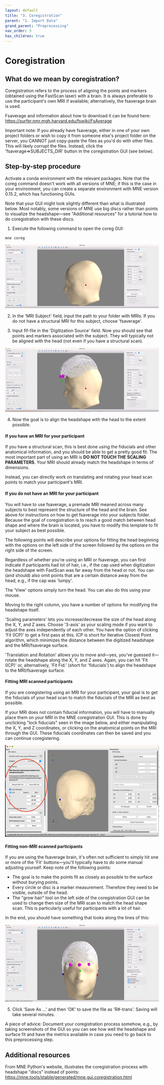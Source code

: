 ```yaml
---
layout: default
title: "3. Coregistration"
parent: "1. Import Data"
grand_parent: "Preprocessing"
nav_order: 3
has_children: true
---
```


# Coregistration

## What do we mean by coregistration?

Coregistration refers to the process of aligning the points and markers (obtained using the FastScan laser) with a brain. It is always preferable to use the participant's own MRI if available; alternatively, the fsaverage brain is used.

Fsaverage and information about how to download it can be found here: https://surfer.nmr.mgh.harvard.edu/fswiki/FsAverage

Important note: If you already have fsaverage, either in one of your own project folders or wish to copy it from someone else's project folder on the server, you CANNOT just copy-paste the files as you'd do with other files. This will likely corrupt the files. Instead, click the 'fsaverage=>SUBJECTS_DIR' button in the coregistration GUI (see below).

## Step-by-step procedure

Activate a conda environment with the relevant packages. Note that the coreg command doesn't work with all versions of MNE; if this is the case in your environment, you can create a separate environment with MNE version 0.15.2, which has functioning GUIs.

Note that your GUI might look slightly different than what is illustrated below. Most notably, some versions of MNE use big discs rather than points to visualize the headshape—see "Additional resources" for a tutorial how to do coregistration with these discs.

1. Execute the following command to open the coreg GUI:

```
mne coreg
```

![coreg_initial_gui](../../../images/coreg_initial_gui.png)

2. In the 'MRI Subject' field, input the path to your folder with MRIs. If you do not have a structural MRI for this subject, choose 'fsaverage'.

3. Input fif-file in the 'Digitization Source' field. Now you should see that points and markers  associated with the subject. They will typically not be aligned with the head (not even if you have a structural scan).

![coreg_wrong_placement](../../../images/coreg_wrong_placement.png)

4. Now the goal is to align the headshape with the head to the extent possible.

#### If you have an MRI for your participant

If you have a structural scan, this is best done using the fiducials and other anatomical information, and you should be able to get a pretty good fit. The most important part of using an MRI is **DO NOT TOUCH THE SCALING PARAMETERS**. Your MRI should already match the headshape in terms of dimensions.

Instead, you can directly work on translating and rotating your head scan points to match your participant's MRI.

#### If you do not have an MRI for your participant
You will have to use fsaverage, a premade MRI meaned across many subjects to best represent the structure of the head and the brain.  See above for instructions on how to get fsaverage into your subjects folder. Because the goal of coregistration is to reach a good match between head shape and where the brain is located, you have to modify this template to fit your subject as best possible.

The following points will describe your options for fitting the head beginning with the options on the left side of the screen followed by the options on the right side of the screen.

Regardless of whether you're using an MRI or fsaverage, you can first indicate if participants had lot of hair, i.e., if the cap used when digitization the headshape with FastScan was far away from the head or not. You can (and should) also omit points that are a certain distance away from the head, e.g., if the cap was 'lumpy'.

The 'View' options simply turn the head. You can also do this using your mouse.

Moving to the right column, you have a number of options for modifying the headshape itself.

'Scaling parameters' lets you increase/decrease the size of the head along the X, Y, and Z axes. Choose '3-axis' as your scaling mode if you want to adjust the axes independently of each other. You have the option of clicking 'Fit (ICP)' to get a first pass at this. ICP is short for Iterative Closest Point algorithm, which minimizes the distance between the digitized headshape and the MRI/fsaverage surface.

'Translation and Rotation' allows you to move and—yes, you've guessed it—rotate the headshape along the X, Y, and Z axes. Again, you can hit 'Fit (ICP)' or, alternatively, 'Fit Fid.' (short for 'fiducials') to align the headshape to the MRI/fsaverage surface.

#### Fitting MRI scanned participants
If you are coregistering using an MRI for your participant, your goal is to get the fiducials of your head scan to match the fiducials of the MRI as best as possible. 

If your MRI does not contain fiducial information, you will have to manually place them on your MRI in the MNE coregistration GUI. This is done by unclicking "lock fiducials" seen in the image below, and either manipulating the X, Y, and Z coordinates, or clicking on the anatomical points on the MRI through the GUI. These fiducials coordinates can then be saved and you can continue coregistering.

![coreg_fiducials](../../../images/ImportData/coregistration/fiducials_mne_coreg.png)

#### Fitting non-MRI scanned participants
If you are using the fsaverage brain, it's often not sufficient to simply hit one or more of the 'Fit' buttons—you'll typically have to do some manual adjusting yourself. 
Keep note of the following points:
- The goal is to make the points fit as closely as possible to the surface without burying points.
- Every circle or disc is a marker measurement. Therefore they need to be visible, outside of the head.
- The "grow hair" tool on the left side of the coregistration GUI can be used to change then size of the MRI scan to match the head shape scan. This is particularly useful for participants with a lot of hair.

In the end, you should have something that looks along the lines of this:

![coreg_done](../../../images/coreg_done.png)

5. Click 'Save As ...' and then 'OK' to save the file as 'R#-trans'. Saving will take several minutes.

A piece of advice: Document your coregistration process somehow, e.g., by taking screenshots of the GUI so you can see how well the headshape and surface fit and have the metrics available in case you need to go back to this preprocessing step.

## Additional resources

From MNE Python's website, illustrates the coregistration process with headshape "discs" instead of points:
https://mne.tools/stable/generated/mne.gui.coregistration.html
